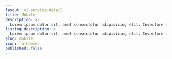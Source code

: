 ```yaml
---
layout: v2-service-detail
title: Mobile
description: >-
  Lorem ipsum dolor sit, amet consectetur adipisicing elit. Inventore ab animi sapiente eum distinctio accusantium voluptatem tenetur officiis ratione numquam expedita corrupti, modi ullam? Assumenda amet in error quia maiores.
listing_description: >
  Lorem ipsum dolor sit, amet consectetur adipisicing elit. Inventore ab animi sapiente eum distinctio accusantium voluptatem tenetur officiis ratione numquam expedita corrupti, modi ullam? Assumenda amet in error quia maiores.
slug: mobile
icon: fa-hammer
published: false
---
```

